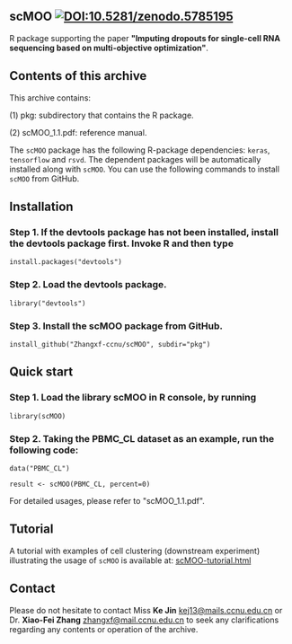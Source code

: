 scMOO [![DOI:10.5281/zenodo.5785195](https://zenodo.org/badge/DOI/10.5281/zenodo.5785195.svg)](https://doi.org/10.5281/zenodo.5785195)
------------------------
R package supporting the paper **"Imputing dropouts for single-cell RNA sequencing based on multi-objective optimization"**. 


Contents of this archive
------------------------
This archive contains:   
 
(1) pkg: subdirectory that contains the R package.

(2) scMOO_1.1.pdf: reference manual.

The `scMOO` package has the following R-package dependencies: `keras`, `tensorflow` and `rsvd`.
The dependent packages will be automatically installed along with `scMOO`. You can use the following commands to install `scMOO` from GitHub.

Installation
------------------------
### Step 1. If the devtools package has not been installed, install the devtools package first. Invoke R and then type

`install.packages("devtools")`

### Step 2. Load the devtools package.

`library("devtools")`

### Step 3. Install the scMOO package from GitHub.

`install_github("Zhangxf-ccnu/scMOO", subdir="pkg")`


Quick start
------------------------

### Step 1. Load the library scMOO in R console, by running

`library(scMOO)`

### Step 2. Taking the PBMC_CL dataset as an example, run the following code:

```
data("PBMC_CL")

result <- scMOO(PBMC_CL, percent=0)
```

For detailed usages, please refer to "scMOO_1.1.pdf".

Tutorial
------------------------
A tutorial with examples of cell clustering (downstream experiment) illustrating the usage of `scMOO` is available at:
[scMOO-tutorial.html](https://github.com/Zhangxf-ccnu/scMOO/blob/main/pkg/vignettes/scMOO-tutorial.html) 


Contact
------------------------
Please do not hesitate to contact Miss **Ke Jin** [kej13@mails.ccnu.edu.cn](kej13@mails.ccnu.edu.cn) or Dr. **Xiao-Fei Zhang** [zhangxf@mail.ccnu.edu.cn](zhangxf@mail.ccnu.edu.cn) to seek any clarifications regarding any contents or operation of the archive.
